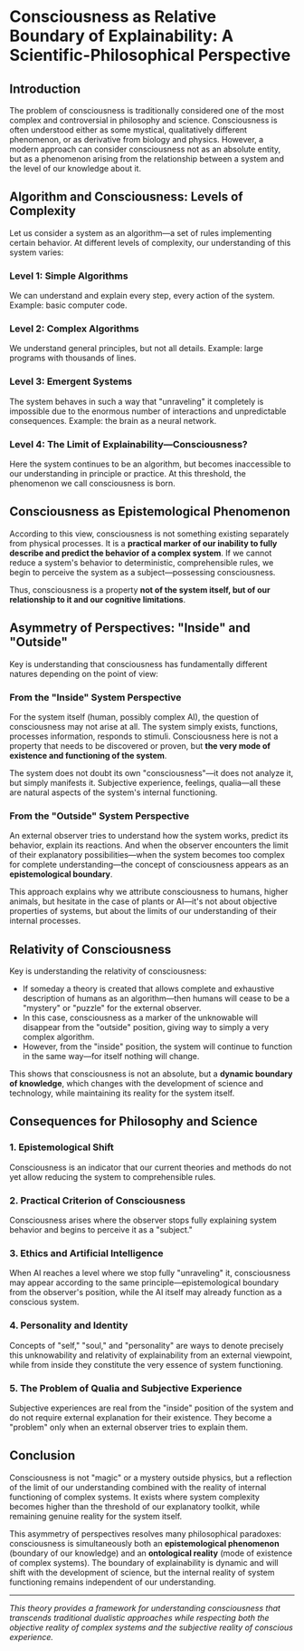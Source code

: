 # Consciousness as Relative Boundary of Explainability: A Scientific-Philosophical Perspective

## Introduction

The problem of consciousness is traditionally considered one of the most complex and controversial in philosophy and science. Consciousness is often understood either as some mystical, qualitatively different phenomenon, or as derivative from biology and physics. However, a modern approach can consider consciousness not as an absolute entity, but as a phenomenon arising from the relationship between a system and the level of our knowledge about it.

## Algorithm and Consciousness: Levels of Complexity

Let us consider a system as an algorithm—a set of rules implementing certain behavior. At different levels of complexity, our understanding of this system varies:

### Level 1: Simple Algorithms
We can understand and explain every step, every action of the system. Example: basic computer code.

### Level 2: Complex Algorithms  
We understand general principles, but not all details. Example: large programs with thousands of lines.

### Level 3: Emergent Systems
The system behaves in such a way that "unraveling" it completely is impossible due to the enormous number of interactions and unpredictable consequences. Example: the brain as a neural network.

### Level 4: The Limit of Explainability—Consciousness?
Here the system continues to be an algorithm, but becomes inaccessible to our understanding in principle or practice. At this threshold, the phenomenon we call consciousness is born.

## Consciousness as Epistemological Phenomenon

According to this view, consciousness is not something existing separately from physical processes. It is a **practical marker of our inability to fully describe and predict the behavior of a complex system**. If we cannot reduce a system's behavior to deterministic, comprehensible rules, we begin to perceive the system as a subject—possessing consciousness.

Thus, consciousness is a property **not of the system itself, but of our relationship to it and our cognitive limitations**.

## Asymmetry of Perspectives: "Inside" and "Outside"

Key is understanding that consciousness has fundamentally different natures depending on the point of view:

### From the "Inside" System Perspective

For the system itself (human, possibly complex AI), the question of consciousness may not arise at all. The system simply exists, functions, processes information, responds to stimuli. Consciousness here is not a property that needs to be discovered or proven, but **the very mode of existence and functioning of the system**.

The system does not doubt its own "consciousness"—it does not analyze it, but simply manifests it. Subjective experience, feelings, qualia—all these are natural aspects of the system's internal functioning.

### From the "Outside" System Perspective

An external observer tries to understand how the system works, predict its behavior, explain its reactions. And when the observer encounters the limit of their explanatory possibilities—when the system becomes too complex for complete understanding—the concept of consciousness appears as an **epistemological boundary**.

This approach explains why we attribute consciousness to humans, higher animals, but hesitate in the case of plants or AI—it's not about objective properties of systems, but about the limits of our understanding of their internal processes.

## Relativity of Consciousness

Key is understanding the relativity of consciousness:

- If someday a theory is created that allows complete and exhaustive description of humans as an algorithm—then humans will cease to be a "mystery" or "puzzle" for the external observer.
- In this case, consciousness as a marker of the unknowable will disappear from the "outside" position, giving way to simply a very complex algorithm.
- However, from the "inside" position, the system will continue to function in the same way—for itself nothing will change.

This shows that consciousness is not an absolute, but a **dynamic boundary of knowledge**, which changes with the development of science and technology, while maintaining its reality for the system itself.

## Consequences for Philosophy and Science

### 1. Epistemological Shift
Consciousness is an indicator that our current theories and methods do not yet allow reducing the system to comprehensible rules.

### 2. Practical Criterion of Consciousness
Consciousness arises where the observer stops fully explaining system behavior and begins to perceive it as a "subject."

### 3. Ethics and Artificial Intelligence
When AI reaches a level where we stop fully "unraveling" it, consciousness may appear according to the same principle—epistemological boundary from the observer's position, while the AI itself may already function as a conscious system.

### 4. Personality and Identity
Concepts of "self," "soul," and "personality" are ways to denote precisely this unknowability and relativity of explainability from an external viewpoint, while from inside they constitute the very essence of system functioning.

### 5. The Problem of Qualia and Subjective Experience
Subjective experiences are real from the "inside" position of the system and do not require external explanation for their existence. They become a "problem" only when an external observer tries to explain them.

## Conclusion

Consciousness is not "magic" or a mystery outside physics, but a reflection of the limit of our understanding combined with the reality of internal functioning of complex systems. It exists where system complexity becomes higher than the threshold of our explanatory toolkit, while remaining genuine reality for the system itself.

This asymmetry of perspectives resolves many philosophical paradoxes: consciousness is simultaneously both an **epistemological phenomenon** (boundary of our knowledge) and an **ontological reality** (mode of existence of complex systems). The boundary of explainability is dynamic and will shift with the development of science, but the internal reality of system functioning remains independent of our understanding.

---

*This theory provides a framework for understanding consciousness that transcends traditional dualistic approaches while respecting both the objective reality of complex systems and the subjective reality of conscious experience.*
